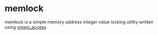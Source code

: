 # memlock
memlock is a simple memory address integer value locking utility written using [vmem_access](http://github.com/asherlie/varedit)
